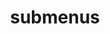 ---
layout: page
title: submenus
nav: false
nav_order: 8
dropdown: false
children:
  - title: publications
    permalink: /coming up!/
  - title: divider
  - title: projects
    permalink: /coming up!/
  - title: divider
  - title: blog
    permalink: /coming up!/
---